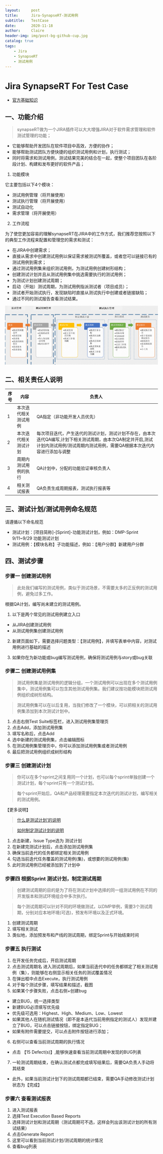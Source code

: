 ```yaml
---
layout:     post
title:      Jira-SynapseRT-测试用例
subtitle:   TestCase
date:       2020-11-18
author:     Claire
header-img: img/post-bg-github-cup.jpg
catalog: true
tags:
    - Jira
    - SynapseRT
    - 测试用例
---
```


# Jira SynapseRT For Test Case

- [官方基础知识](https://doc.goldfingerholdings.com/synapsert/latest/zh_cn/synapsert-ver-9-x)

## 一、功能介绍

> synapseRT做为一个JIRA插件可以大大增强JIRA对于软件需求管理和软件测试管理的功能；

- 它能够帮助开发团队在软件项目中高效，方便的协作；
- 能够帮助测试团队方便快捷的组织测试用例和计划，执行测试；
- 同时将需求和测试用例，测试结果完美的结合在一起，使整个项目团队在各阶段计划、构建和发布更好的软件产品；

1. 功能模块

它主要包括以下4个模块：

- 测试用例管理（将开展使用）
- 测试执行管理（将开展使用）
- 测试自动化
- 需求管理（将开展使用）

2. 工作流程

为了使您更加容易的理解synapseRT在JIRA中的工作方式，我们推荐您按照以下的典型工作流程来配置和管理您的需求和测试：

- 在JIRA中创建需求；
- 直接从需求中创建测试用例以保证需求被测试所覆盖，或者您可以链接已有的测试用例到需求；
- 通过测试用例集来组织测试用例，为测试用例创建树形结构；
- 创建测试计划并且从测试用例集中挑选需要执行的测试用例；
- 为测试计划创建测试周期；
- 启动（开始）测试周期，为测试用例指派测试者（项目成员）；
- 测试者开始测试执行，发现缺陷时直接从测试执行中创建或者链接缺陷；
- 通过不同的测试报告查看测试结果。

![avatar](./img/Jira-SynapseRT-flow.jpg)

## 二、相关责任人说明

|序号|内容|负责人|
|--|--|--|
|1|本次迭代相关测试用例|QA指定（非功能开发人员优先）|
|2|本次迭代相关测试计划|每次项目迭代，产生迭代的测试计划，测试计划不存在，由本次迭代QA编写,计划下相关测试周期，由本次QA制定并开启,测试计划内测试用例/测试周期内测试用例，需要QA根据本次迭代内容进行添加与调整|
|3|	周期内测试用例的执行|QA计划中，分配的功能验证审核负责人|
|4|相关测试报表|QA负责生成周期报表，测试执行报表等|

## 三、测试计划/测试用例命名规范 

请遵循以下命名规范
- 测试计划：[项目简称]-[Sprint]-功能测试计划，例如：DMP-Sprint 9/11~9/29 功能测试计划
- 测试用例：【模块名称】子功能描述，例如：【用户分群】新建用户分群

## 四、测试步骤

### 步骤一 创建测试用例

>此处我们编写的测试用例，类似于测试场景，不需要太多的正反例的测试用例，避免过多工作。

根据QA计划，编写尚未建立的测试用例。

1. 以下是两个常见的测试用例建立入口
- 从JIRA创建测试用例
- 从测试用例集创建测试用例

2. 新建页面如下，需要选择问题类型：【测试用例】，并填写表单中内容，对测试用例进行基础的描述

3. 如果你在为新功能或bug编写测试用例，确保将测试用例与story或bug关联

### 步骤二 创建测试用例集

>测试用例集是测试用例的逻辑分组，一个测试用例可以出现在多个测试用例集中，测试用例集可以包含其他测试用例集。我们建议按功能模块把测试用例组织成树形结构。

>测试用例集可以在以后复用，当我们修改了一个模块，可以把相关的测试用例集添加到本次测试计划中。

1. 点击右侧Test Suite标签栏，进入测试用例集管理页
2. 点击Add，添加测试用例集
3. 填写名称后，点击Add
4. 选中新建的测试用例集，点击编辑图标
5. 在测试用例集管理页中，你可以添加测试用例集或者测试用例
6. 最后把测试用例组织成树形结构

### 步骤三 创建测试计划

> 你可以在多个sprint之间复用同一个计划，也可以每个sprint单独创建一个测试计划，每个sprint只有一个测试计划。

>每个sprint开始后，QA和产品经理需要指定本次迭代的测试计划，编写相关的测试用例。

【更多说明】

> [什么是测试计划’的说明](https://doc.goldfingerholdings.com/synapsert/latest/zh_cn/synapsert-ver-9-x/user-guide/test-execution-management/test-plan-issue)

> [如何制定测试计划的说明](https://doc.goldfingerholdings.com/synapsert/latest/zh_cn/synapsert-ver-9-x/user-guide/test-execution-management/test-plan-issue)


1. 点击新建，Issue Type选为 测试计划
2. 在新建完测试计划后，点击添加测试用例集
3. 确保当前迭代的任务都绑定相关测试用例
4. 勾选当前迭代任务覆盖的测试用例(集)，或想要的测试用例(集)
5. 此时测试用例已经被添加到了计划中

### 步骤四 根据Sprint 测试计划，制定测试周期

> 创建测试周期的目的是为了将在测试计划中选择的同一组测试用例在不同的开发版本和测试环境组合中多次执行。

>每个测试周期可以针对不同的环境做测试，以DMP举例，需要3个测试周期，分别对应本地环境(可选)，预发布环境以及正式环境。

1. 创建测试周期
2. 填写相关测试
3. 类似地，添加预发布和产线的测试周期，绑定Sprint与开始结束时间

### 步骤五 执行测试

1. 在开发任务完成后，开启测试周期
2. 点击测试周期名
进入测试周期后，如果当前迭代中的任务都绑定了相关测试用例（集），则能够在右侧显示相关任务的测试覆盖情况
3. 在弹出框中点击Execute，执行测试用例
4. 对于每个测试步骤，填写结果和描述，截图
5. 如果某个步骤失败，点击右侧+创建bug
- 建立BUG，统一选择类型
- 新建BUG必须填写优先级
- 优先级可选用：Highest、High、Medium、Low、Lowest
- 如果其他人在随机测试情况（即不是本迭代当前用例指定的测试人）发现并建立了BUG，可以点击链接按钮，绑定指定BUG；
- 如果有附件需要提交，可以点击附件按钮进行添加；
6. 右侧可以查看当前测试周期的执行情况
- 点击 【15 Defect(s)】,能够快速查看当前测试周期中发现的BUG列表
7. 一轮测试周期结束，在确认测试点都完成填写结果后，需要QA负责人手动将其结束
- 此外，如果当前测试计划下的测试周期都已结束，需要QA手动修改测试计划状态为【完成】

### 步骤六 查看测试报表

1. 进入测试报表
2. 选择Test Execution Based Reports
3. 选择测试计划和测试周期（测试周期可不选，这样会列出该测试计划的所有测试结果）
4. 点击Generate Report
5. 这里可以看到当前测试计划/测试周期的统计情况
6. 查看bug列表


